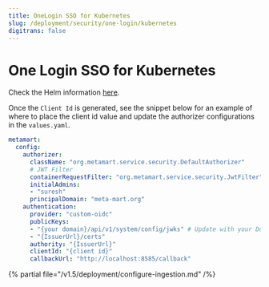 ```yaml
---
title: OneLogin SSO for Kubernetes
slug: /deployment/security/one-login/kubernetes
digitrans: false
---
```


# One Login SSO for Kubernetes

Check the Helm information [here](https://artifacthub.io/packages/search?repo=meta-mart).

Once the `Client Id` is generated, see the snippet below for an example of where to
place the client id value and update the authorizer configurations in the `values.yaml`.

```yaml
metamart:
  config:
    authorizer:
      className: "org.metamart.service.security.DefaultAuthorizer"
      # JWT Filter
      containerRequestFilter: "org.metamart.service.security.JwtFilter"
      initialAdmins: 
      - "suresh"
      principalDomain: "meta-mart.org"
    authentication:
      provider: "custom-oidc"
      publicKeys:
      - "{your domain}/api/v1/system/config/jwks" # Update with your Domain and Make sure this "/api/v1/system/config/jwks" is always configured to enable JWT tokens
      - "{IssuerUrl}/certs"
      authority: "{IssuerUrl}"
      clientId: "{client id}"
      callbackUrl: "http://localhost:8585/callback"
```

{% partial file="/v1.5/deployment/configure-ingestion.md" /%}
